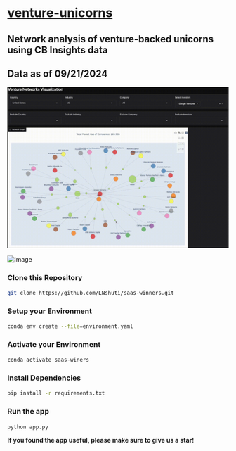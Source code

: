 # [venture-unicorns](https://leoncensh-networkx-saas.hf.space/)

## Network analysis of venture-backed unicorns using CB Insights data

## Data as of 09/21/2024

![nets](googleventures1080.gif)

![image](https://github.com/user-attachments/assets/9259c9c9-2930-4071-b9d5-780e6ffe3d40)

### Clone this Repository

```bash
git clone https://github.com/LNshuti/saas-winners.git
```

### Setup your Environment
```bash
conda env create --file=environment.yaml
```

### Activate your Environment
```bash
conda activate saas-winers
```

### Install Dependencies
```bash 
pip install -r requirements.txt
```

### Run the **app** 
```bash
python app.py
```

**If you found the app useful, please make sure to give us a star!**

